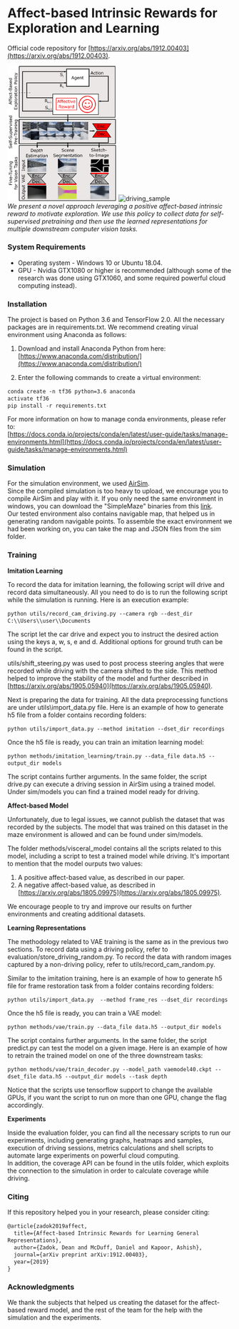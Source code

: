 # Affect-based Intrinsic Rewards for Exploration and Learning  
Official code repository for [https://arxiv.org/abs/1912.00403](https://arxiv.org/abs/1912.00403).  

<img src="diagram.png" alt="diagram" width="245"/>   <img src="driving_sample.gif" alt="driving_sample" width="390"/>  
*We present a novel approach leveraging a positive affect-based intrinsic reward to motivate exploration. We use this policy to collect data for self-supervised pretraining and then use the learned representations for multiple downstream computer vision tasks.*  
  
### System Requirements  
  
* Operating system - Windows 10 or Ubuntu 18.04.  
* GPU - Nvidia GTX1080 or higher is recommended (although some of the research was done using GTX1060, and some required powerful cloud computing instead).  
  
### Installation  
  
The project is based on Python 3.6 and TensorFlow 2.0. All the necessary packages are in requirements.txt. We recommend creating virual environment using Anaconda as follows:  
  
1) Download and install Anaconda Python from here:  
[https://www.anaconda.com/distribution/](https://www.anaconda.com/distribution/)  
  
2) Enter the following commands to create a virtual environment:  
```
conda create -n tf36 python=3.6 anaconda
activate tf36
pip install -r requirements.txt
```
  
For more information on how to manage conda environments, please refer to:  
[https://docs.conda.io/projects/conda/en/latest/user-guide/tasks/manage-environments.html](https://docs.conda.io/projects/conda/en/latest/user-guide/tasks/manage-environments.html)  
  
### Simulation  
  
For the simulation environment, we used [AirSim](https://github.com/Microsoft/AirSim).  
Since the compiled simulation is too heavy to upload, we encourage you to compile AirSim and play with it. If you only need the same environment in windows, you can download the "SimpleMaze" binaries from this [link](https://github.com/microsoft/AirSim/releases).  
Our tested environment also contains navigable map, that helped us in generating random navigable points. To assemble the exact environment we had been working on, you can take the map and JSON files from the sim folder.  
  
### Training  
  
**Imitation Learning**  
  
To record the data for imitation learning, the following script will drive and record data simultaneously. All you need to do is to run the following script while the simulation is running. Here is an execution example:  
```  
python utils/record_cam_driving.py --camera rgb --dest_dir C:\\Users\\user\\Documents  
```  
The script let the car drive and expect you to instruct the desired action using the keys a, w, s, e and d. Additional options for ground truth can be found in the script.  
  
utils/shift_steering.py was used to post process steering angles that were recorded while driving with the camera shifted to the side. This method helped to improve the stability of the model and further described in [https://arxiv.org/abs/1905.05940](https://arxiv.org/abs/1905.05940).  
  
Next is preparing the data for training. All the data preprocessing functions are under utils\import_data.py file. Here is an example of how to generate h5 file from a folder contains recording folders:  
```  
python utils/import_data.py --method imitation --dset_dir recordings
```  
  
Once the h5 file is ready, you can train an imitation learning model:  
```  
python methods/imitation_learning/train.py --data_file data.h5 --output_dir models
```  
The script contains further arguments. In the same folder, the script drive.py can execute a driving session in AirSim using a trained model.  
Under sim/models you can find a trained model ready for driving.  
  
**Affect-based Model**  
  
Unfortunately, due to legal issues, we cannot publish the dataset that was recorded by the subjects. The model that was trained on this dataset in the maze environment is allowed and can be found under sim/models.  
  
The folder methods/visceral_model contains all the scripts related to this model, including a script to test a trained model while driving. It's important to mention that the model ourputs two values:  
1. A positive affect-based value, as described in our paper.  
2. A negative affect-based value, as described in [https://arxiv.org/abs/1805.09975](https://arxiv.org/abs/1805.09975).  
  
We encourage people to try and improve our results on further environments and creating additional datasets.  
  
**Learning Representations**  
  
The methodology related to VAE training is the same as in the previous two sections. To record data using a driving policy, refer to evaluation/store_driving_random.py. To record the data with random images captured by a non-driving policy, refer to utils/record_cam_random.py.  
  
Similar to the imitation training, here is an example of how to generate h5 file for frame restoration task from a folder contains recording folders:  
```  
python utils/import_data.py  --method frame_res --dset_dir recordings
```  
  
Once the h5 file is ready, you can train a VAE model:  
```  
python methods/vae/train.py --data_file data.h5 --output_dir models
```  
The script contains further arguments. In the same folder, the script predict.py can test the model on a given image. Here is an example of how to retrain the trained model on one of the three downstream tasks:  
```  
python methods/vae/train_decoder.py --model_path vaemodel40.ckpt --dset_file data.h5 --output_dir models --task depth
```  
Notice that the scripts use tensorflow support to change the available GPUs, if you want the script to run on more than one GPU, change the flag accordingly.  
  
**Experiments**  
  
Inside the evaluation folder, you can find all the necessary scripts to run our experiments, including generating graphs, heatmaps and samples, execution of driving sessions, metrics calculations and shell scripts to automate large experiments on powerful cloud computing.  
In addition, the coverage API can be found in the utils folder, which exploits the connection to the simulation in order to calculate coverage while driving.  
  
### Citing  
  
If this repository helped you in your research, please consider citing:  
```  
@article{zadok2019affect,
  title={Affect-based Intrinsic Rewards for Learning General Representations},
  author={Zadok, Dean and McDuff, Daniel and Kapoor, Ashish},
  journal={arXiv preprint arXiv:1912.00403},
  year={2019}
}
```  
  
### Acknowledgments  
  
We thank the subjects that helped us creating the dataset for the affect-based reward model, and the rest of the team for the help with the simulation and the experiments. 